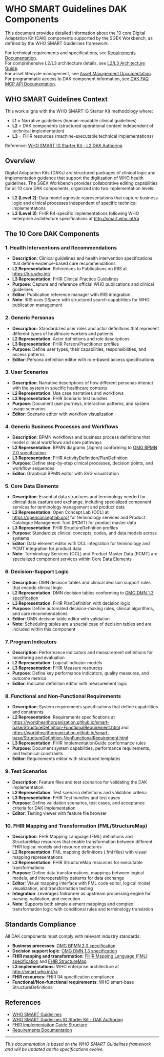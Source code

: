 # WHO SMART Guidelines DAK Components

This document provides detailed information about the 10 core Digital Adaptation Kit (DAK) components supported by the SGEX Workbench, as defined by the WHO SMART Guidelines framework.

For technical requirements and specifications, see [Requirements Documentation](requirements.md#23-dak-component-management).  
For comprehensive L2/L3 architecture details, see [L2/L3 Architecture Guide](l2-l3-architecture.md).  
For asset lifecycle management, see [Asset Management Documentation](asset-management.md).  
For programmatic access to DAK component information, see [DAK FAQ MCP API Documentation](dak-faq-mcp-api.md).

## WHO SMART Guidelines Context

This work aligns with the WHO SMART IG Starter Kit methodology where:
- **L1** = Narrative guidelines (human-readable clinical guidelines)
- **L2** = DAK components (structured operational content independent of technical implementation)
- **L3** = FHIR resources (machine-executable technical implementations)

Reference: [WHO SMART IG Starter Kit - L2 DAK Authoring](https://smart.who.int/ig-starter-kit/l2_dak_authoring.html)

## Overview

Digital Adaptation Kits (DAKs) are structured packages of clinical logic and implementation guidance that support the digitization of WHO health guidelines. The SGEX Workbench provides collaborative editing capabilities for all 10 core DAK components, organized into two implementation levels:

- **L2 (Level 2)**: Data model agnostic representations that capture business logic and clinical processes independent of specific technical implementations
- **L3 (Level 3)**: FHIR R4-specific implementations following WHO enterprise architecture specifications at http://smart.who.int/ra

## The 10 Core DAK Components

### 1. Health Interventions and Recommendations

- **Description**: Clinical guidelines and health intervention specifications that define evidence-based care recommendations
- **L2 Representation**: References to Publications on IRIS at https://iris.who.int/
- **L3 Representation**: FHIR Clinical Practice Guidelines
- **Purpose**: Capture and reference official WHO publications and clinical guidelines
- **Editor**: Publication reference manager with IRIS integration
- **Note**: IRIS uses DSpace with structured search capabilities for WHO publication management

### 2. Generic Personas

- **Description**: Standardized user roles and actor definitions that represent different types of healthcare workers and patients
- **L2 Representation**: Actor definitions and role descriptions
- **L3 Representation**: FHIR Person/Practitioner profiles
- **Purpose**: Define user types, their capabilities, responsibilities, and access patterns
- **Editor**: Persona definition editor with role-based access specifications

### 3. User Scenarios

- **Description**: Narrative descriptions of how different personas interact with the system in specific healthcare contexts
- **L2 Representation**: Use case narratives and workflows
- **L3 Representation**: FHIR Scenario test bundles
- **Purpose**: Document user journeys, interaction patterns, and system usage scenarios
- **Editor**: Scenario editor with workflow visualization

### 4. Generic Business Processes and Workflows

- **Description**: BPMN workflows and business process definitions that model clinical workflows and care pathways
- **L2 Representation**: BPMN diagrams (.bpmn) conforming to [OMG BPMN 2.0 specification](https://www.omg.org/spec/BPMN/2.0/)
- **L3 Representation**: FHIR ActivityDefinition/PlanDefinition
- **Purpose**: Define step-by-step clinical processes, decision points, and workflow sequences
- **Editor**: Graphical BPMN editor with SVG visualization

### 5. Core Data Elements

- **Description**: Essential data structures and terminology needed for clinical data capture and exchange, including specialized component services for terminology management and product data
- **L2 Representation**: Open Concept Lab (OCL) at https://openconceptlab.org/ for terminology services and Product Catalogue Management Tool (PCMT) for product master data
- **L3 Representation**: FHIR StructureDefinition profiles
- **Purpose**: Standardize clinical concepts, codes, and data models across systems
- **Editor**: Data element editor with OCL integration for terminology and PCMT integration for product data
- **Note**: Terminology Services (OCL) and Product Master Data (PCMT) are specialized component services within Core Data Elements

### 6. Decision-Support Logic

- **Description**: DMN decision tables and clinical decision support rules that encode clinical logic
- **L2 Representation**: DMN decision tables conforming to [OMG DMN 1.3 specification](https://www.omg.org/spec/DMN/1.3/)
- **L3 Representation**: FHIR PlanDefinition with decision logic
- **Purpose**: Define automated decision-making rules, clinical algorithms, and care recommendations
- **Editor**: DMN decision table editor with validation
- **Note**: Scheduling tables are a special case of decision tables and are included within this component

### 7. Program Indicators

- **Description**: Performance indicators and measurement definitions for monitoring and evaluation
- **L2 Representation**: Logical indicator models
- **L3 Representation**: FHIR Measure resources
- **Purpose**: Define key performance indicators, quality measures, and outcome metrics
- **Editor**: Indicator definition editor with measurement logic

### 8. Functional and Non-Functional Requirements

- **Description**: System requirements specifications that define capabilities and constraints
- **L2 Representation**: Requirements specifications at https://worldhealthorganization.github.io/smart-base/StructureDefinition-FunctionalRequirement.html and https://worldhealthorganization.github.io/smart-base/StructureDefinition-NonFunctionalRequirement.html
- **L3 Representation**: FHIR ImplementationGuide conformance rules
- **Purpose**: Document system capabilities, performance requirements, and technical constraints
- **Editor**: Requirements editor with structured templates

### 9. Test Scenarios

- **Description**: Feature files and test scenarios for validating the DAK implementation
- **L2 Representation**: Test scenario definitions and validation criteria
- **L3 Representation**: FHIR Test bundles and test cases
- **Purpose**: Define validation scenarios, test cases, and acceptance criteria for DAK implementation
- **Editor**: Testing viewer with feature file browser

### 10. FHIR Mapping and Transformation (FML/StructureMap)

- **Description**: FHIR Mapping Language (FML) definitions and StructureMap resources that enable transformation between different FHIR logical models and resource structures
- **L2 Representation**: FML mapping definitions (.fml files) with visual mapping representations
- **L3 Representation**: FHIR StructureMap resources for executable transformations
- **Purpose**: Define data transformations, mappings between logical models, and interoperability patterns for data exchange
- **Editor**: Visual mapping interface with FML code editor, logical model visualization, and transformation testing
- **Integration**: Leverages fmlrunner as upstream processing engine for parsing, validation, and execution
- **Note**: Supports both simple element mappings and complex transformation logic with conditional rules and terminology translation

## Standards Compliance

All DAK components must comply with relevant industry standards:

- **Business processes**: [OMG BPMN 2.0 specification](https://www.omg.org/spec/BPMN/2.0/)
- **Decision support logic**: [OMG DMN 1.3 specification](https://www.omg.org/spec/DMN/1.3/)
- **FHIR mapping and transformation**: [FHIR Mapping Language (FML) specification](https://hl7.org/fhir/mapping-language.html) and [FHIR StructureMap](https://hl7.org/fhir/structuremap.html)
- **L3 implementations**: WHO enterprise architecture at http://smart.who.int/ra
- **FHIR resources**: FHIR R4 specification compliance
- **Functional/Non-functional requirements**: WHO smart-base StructureDefinitions

## References

- [WHO SMART Guidelines](https://www.who.int/teams/digital-health-and-innovation/smart-guidelines)
- [WHO SMART Guidelines IG Starter Kit - DAK Authoring](https://smart.who.int/ig-starter-kit/l2_dak_authoring.html)
- [FHIR Implementation Guide Structure](https://hl7.org/fhir/implementationguide.html)
- [Requirements Documentation](requirements.md#23-dak-component-management)

---

*This documentation is based on the WHO SMART Guidelines framework and will be updated as the specifications evolve.*